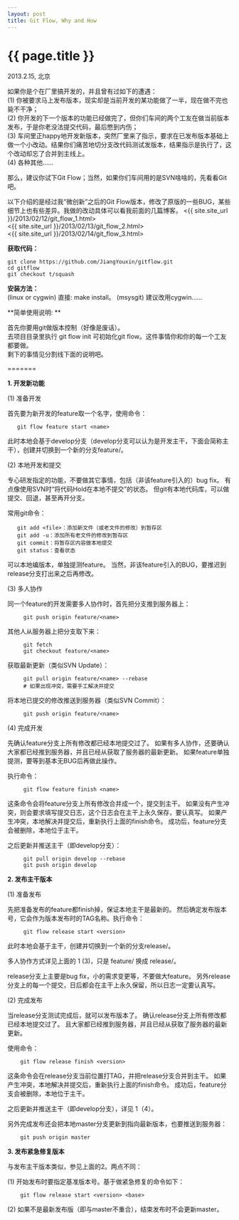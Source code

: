 ```yaml
---
layout: post
title: Git Flow, Why and How
---
```


{{ page.title }}
================

<p class="meta">2013.2.15, 北京</p>

如果你是个在厂里搞开发的，并且曾有过如下的遭遇：  
(1) 你被要求马上发布版本，现实却是当前开发的某功能做了一半，现在做不完也毙不干净；  
(2) 你开发的下一个版本的功能已经做完了，但你们车间的两个工友在做当前版本发布，于是你老没法提交代码，最后憋到内伤；  
(3) 车间里正happy地开发新版本，突然厂里来了指示，要求在已发布版本基础上做一个小改动。结果你们痛苦地切分支改代码测试发版本，结果指示是执行了，这个改动却忘了合并到主线上。  
(4) 各种其他……

那么，建议你试下Git Flow；当然，如果你们车间用的是SVN啥啥的，先看看Git吧。

以下介绍的是经过我“微创新”之后的Git Flow版本，修改了原版的一些BUG，某些细节上也有些差异。我做的改动具体可以看我前面的几篇博客。
<{{ site.site_url }}/2013/02/12/git_flow_1.html>  
<{{ site.site_url }}/2013/02/13/git_flow_2.html>  
<{{ site.site_url }}/2013/02/14/git_flow_3.html>

**获取代码：**

    git clone https://github.com/JiangYouxin/gitflow.git
    cd gitflow
    git checkout t/squash

**安装方法：**  
  (linux or cygwin) 直接: make install。
  (msysgit) 建议改用cygwin……

**简单使用说明: **

  首先你要用git做版本控制（好像是废话）。  
  去项目目录里执行 git flow init 可初始化git flow。这件事情你和你的每一个工友都要做。  
  剩下的事情见分割线下面的说明吧。

=======

**1. 开发新功能**

(1) 准备开发

   首先要为新开发的feature取一个名字<name>，使用命令：  

       git flow feature start <name>

   此时本地会基于develop分支（develop分支可以认为是开发主干，下面会简称主干），创建并切换到一个新的分支feature/<name>。
   
(2) 本地开发和提交

   专心研发指定的功能，不要做其它事情，包括（非该feature引入的）bug fix。
   有点像使用SVN时“将代码Hold在本地不提交”的状态。
   但git有本地代码库，可以做提交、回退，甚至再开分支。
    
   常用git命令：

       git add <file>：添加新文件（或老文件的修改）到暂存区
       git add -u：添加所有老文件的修改到暂存区
       git commit：将暂存区内容做本地提交
       git status：查看状态

   可以本地编版本，单独提测feature。
   当然，非该feature引入的BUG，要推迟到release分支打出来之后再修改。
   
(3) 多人协作

   同一个feature的开发需要多人协作时，首先把分支推到服务器上：

         git push origin feature/<name>

   其他人从服务器上把分支取下来：

         git fetch
         git checkout feature/<name>

   获取最新更新（类似SVN Update）：

         git pull origin feature/<name> --rebase
         # 如果出现冲突，需要手工解决并提交
 
   将本地已提交的修改推送到服务器（类似SVN Commit）：
     
         git push origin feature/<name>

(4) 完成开发

   先确认feature分支上所有修改都已经本地提交过了。
   如果有多人协作，还要确认大家都已经推到服务器，并且已经从获取了服务器的最新更新。
   如果feature单独提测，要等到基本无BUG后再做此操作。
 
   执行命令：

         git flow feature finish <name>

   这条命令会将feature分支上所有修改合并成一个，提交到主干。
   如果没有产生冲突，则会要求填写提交日志，这个日志会在主干上永久保存，要认真写。
   如果产生冲突，本地解决并提交后，重新执行上面的finish命令。
   成功后，feature分支会被删除，本地位于主干。

   之后更新并推送主干（即develop分支）：

         git pull origin develop --rebase
         git push origin develop

**2. 发布主干版本**

(1) 准备发布

   先把准备发布的feature都finish掉，保证本地主干是最新的。
   然后确定发布版本号<version>，它会作为版本发布时的TAG名称。执行命令：

         git flow release start <version>

   此时本地会基于主干，创建并切换到一个新的分支release/<version>。

   多人协作方式详见上面的 1 (3)，只是 feature/<name> 换成 release/<version>。

   release分支上主要是bug fix，小的需求变更等，不要做大feature。
   另外release分支上的每一个提交，日后都会在主干上永久保留，所以日志一定要认真写。
   
(2) 完成发布

   当release分支测试完成后，就可以发布版本了。
   确认release分支上所有修改都已经本地提交过了。
   且大家都已经推到服务器，并且已经从获取了服务器的最新更新。

   使用命令：

        git flow release finish <version>

   这条命令会在release分支当前位置打TAG，并把release分支合并到主干。
   如果产生冲突，本地解决并提交后，重新执行上面的finish命令。
   成功后，feature分支会被删除，本地位于主干。

   之后更新并推送主干（即develop分支），详见 1（4）。

   另外完成发布还会把本地master分支更新到指向最新版本，也要推送到服务器：
 
        git push origin master

**3. 发布紧急修复版本**

   与发布主干版本类似，参见上面的2。两点不同：
   
(1) 开始发布时要指定基准版本号。基于<base>做紧急修复的命令如下：
   
        git flow release start <version> <base>

(2) 如果<base>不是最新发布版（即与master不重合），结束发布时不会更新master。
